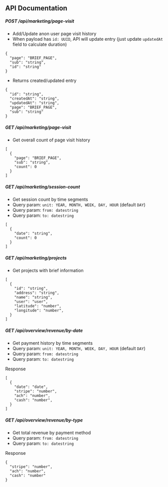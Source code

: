 ## API Documentation

##### POST /api/marketing/page-visit
* Add/Update anon user page visit history
* When payload has `id: UUID`, API will update entry (just update `updatedAt` field to calculate duration)
```
{
  "page": "BRIEF_PAGE",
  "sub": "string",
  "id": "string"
}
```
* Returns created/updated entry
```
{
  "id": "string",
  "createdAt": "string",
  "updatedAt": "string",
  "page": "BRIEF_PAGE",
  "sub": "string"
}
```

##### GET /api/marketing/page-visit
* Get overall count of page visit history
```
[
  {
    "page": "BRIEF_PAGE",
    "sub": "string",
    "count": 0
  }
]
```

##### GET /api/marketing/session-count
* Get session count by time segments
* Query param: `unit: YEAR, MONTH, WEEK, DAY, HOUR` (default `DAY`)
* Query param: `from: datestring`
* Query param: `to: datestring`
```
[
  {
    "date": "string",
    "count": 0
  }
]
```

##### GET /api/marketing/projects
* Get projects with brief information
```
[
  {
    "id": "string",
    "address": "string",
    "name": "string",
    "user": "user",
    "latitude": "number",
    "longitude": "number",
  }
]
```

##### GET /api/overview/revenue/by-date
* Get payment history by time segments
* Query param: `unit: YEAR, MONTH, WEEK, DAY, HOUR` (default `DAY`)
* Query param: `from: datestring`
* Query param: `to: datestring`

Response
```
[
  {
    "date": "date",
    "stripe": "number",
    "ach": "number",
    "cash": "number",
  }
]
```

##### GET /api/overview/revenue/by-type
* Get total revenue by payment method
* Query param: `from: datestring`
* Query param: `to: datestring`

Response
```
{
  "stripe": "number",
  "ach": "number",
  "cash": "number"
}
```
